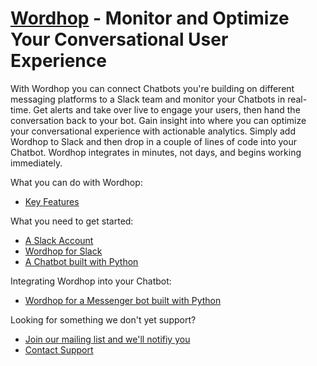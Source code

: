 # [Wordhop](https://www.wordhop.io) - Monitor and Optimize Your Conversational User Experience

With Wordhop you can connect Chatbots you're building on different messaging platforms to a Slack team and monitor your Chatbots in real-time.  Get alerts and take over live to engage your users, then hand the conversation back to your bot. Gain insight into where you can optimize your conversational experience with actionable analytics.  Simply add Wordhop to Slack and then drop in a couple of lines of code into your Chatbot.  Wordhop integrates in minutes, not days, and begins working immediately.  

What you can do with Wordhop:
* [Key Features](https://developer.wordhop.io)

What you need to get started:
* [A Slack Account](http://www.slack.com)
* [Wordhop for Slack](https://slack.com/oauth/authorize?scope=users:read,users:read.email,commands,chat:write:bot,channels:read,channels:write,bot&client_id=23850726983.39760486257)
* [A Chatbot built with Python](examples/messenger/README.md)

Integrating Wordhop into your Chatbot:
* [Wordhop for a Messenger bot built with Python](docs/wordhop_messenger_python.md)

Looking for something we don't yet support?  
* [Join our mailing list and we'll notifiy you](https://www.wordhop.io/contact.html)
* [Contact Support](mailto:support@wordhop.io)
